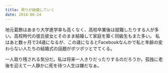 ```yaml
---
title: 周りが結婚していく
date: 2014-06-24
---
```


地元葛飾はあまり大学進学率も高くなく、高校卒業後は就職したりする人が多い。高校時代の彼氏彼女とそのまま結婚して家庭を築く同級生もまた多い。
私はあと数ヶ月で24歳になるが、この歳になるとFacebookなんかで私と年齢の変わらない人たちの結婚式の話題がポツポツとでてくる。

一人取り残される気分だ。私は将来一人きりだったりするのだろうか。孤独に老後を迎えて一人静かに死を待つ人生は嫌だなぁ。
